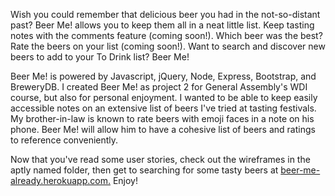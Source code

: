 Wish you could remember that delicious beer you had in the not-so-distant past? Beer Me! allows you to keep them all in a neat little list. Keep tasting notes with the comments feature (coming soon!). Which beer was the best? Rate the beers on your list (coming soon!). Want to search and discover new beers to add to your To Drink list? Beer Me!

Beer Me! is powered by Javascript, jQuery, Node, Express, Bootstrap, and BreweryDB. 
I created Beer Me! as project 2 for General Assembly's WDI course, but also for personal enjoyment. 
I wanted to be able to keep easily accessible notes on an extensive list of beers I've tried at tasting festivals. 
My brother-in-law is known to rate beers with emoji faces in a note on his phone. Beer Me! will allow him to have a cohesive list of beers and ratings to reference conveniently.

Now that you've read some user stories, check out the wireframes in the aptly named folder, then get to searching for some tasty beers at [beer-me-already.herokuapp.com.](http://beer-me-already.herokuapp.com) Enjoy!